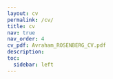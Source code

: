 ```yaml
---
layout: cv
permalink: /cv/
title: cv
nav: true
nav_order: 4
cv_pdf: Avraham_ROSENBERG_CV.pdf
description:
toc:
  sidebar: left
---
```

